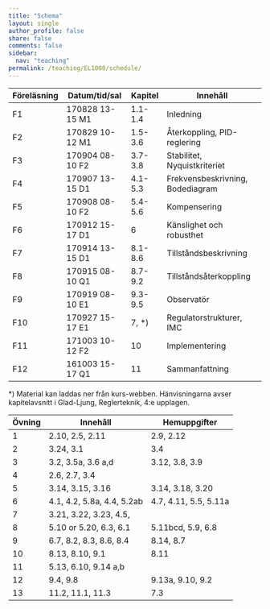 ```yaml
---
title: "Schema"
layout: single
author_profile: false
share: false
comments: false
sidebar:
  nav: "teaching"
permalink: /teaching/EL1000/schedule/
---
```

|Föreläsning|Datum/tid/sal|Kapitel| Innehåll |
|-----------|-------------|-------|----------|
F1 |	170828 13-15 M1 | 1.1-1.4 |	Inledning|
F2 |	170829 10-12 M1 | 1.5-3.6 |	Återkoppling, PID-reglering|
F3 |	170904 08-10 F2 | 3.7-3.8 |	Stabilitet, Nyquistkriteriet|
F4 |	170907 13-15 D1 | 4.1-5.3 |	Frekvensbeskrivning, Bodediagram|
F5 |	170908 08-10 F2 | 5.4-5.6 |	Kompensering|
F6 |	170912 15-17 D1 | 6 	  |     Känslighet och robusthet|
F7 |	170914 13-15 D1 | 8.1-8.6 |	Tillståndsbeskrivning|
F8 |	170915 08-10 Q1 | 8.7-9.2 |	Tillståndsåterkoppling|
F9 |	170919 08-10 E1 | 9.3-9.5 |	Observatör|
F10 |	170927 15-17 E1 | 7, *)   |	Regulatorstrukturer, IMC|
F11 |	171003 10-12 F2 | 10 	|Implementering|
F12 |	161003 15-17 Q1 | 11 	|Sammanfattning|

*) Material kan  laddas ner från kurs-webben.
Hänvisningarna avser kapitelavsnitt i Glad-Ljung, Reglerteknik, 4:e upplagen.

|Övning| Innehåll                 |  Hemuppgifter|
|------|--------------------------|---------------------|
1 | 	2.10, 2.5, 2.11           | 2.9, 2.12		|
2 | 	3.24, 3.1                 |3.4			|
3 |     3.2, 3.5a, 3.6 a,d        |3.12, 3.8, 3.9	|
4 |	2.6, 2.7, 3.4             |			|
5 |	3.14, 3.15, 3.16          |3.14, 3.18, 3.20	|
6 |	4.1, 4.2, 5.8a, 4.4, 5.2ab|4.7, 4.11, 5.5, 5.11a| 
7 |	3.21, 3.22, 3.23, 4.5,    | 	      	   	|
8 |	5.10 or 5.20, 6.3, 6.1    |5.11bcd, 5.9, 6.8    |
9 |	6.7, 8.2, 8.3, 8.6, 8.4   |8.14, 8.7            | 
10 |	8.13, 8.10, 9.1 	  |    8.11             | 
11 |	5.13, 6.10, 9.14 a,b 	  |                     |
12 |	9.4, 9.8  	          |9.13a, 9.10, 9.2     |
13 |	11.2, 11.1, 11.3   	  |7.3			| 